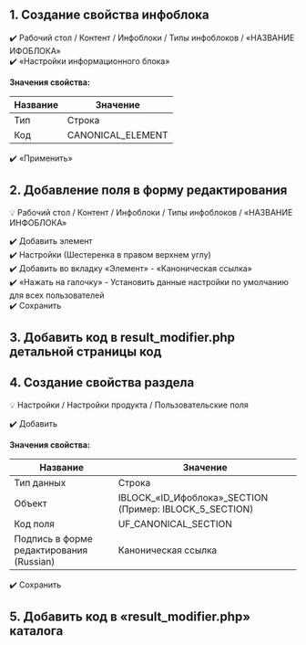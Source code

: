 ## 1. Создание свойства инфоблока
:heavy_check_mark: Рабочий стол / Контент / Инфоблоки / Типы инфоблоков / «НАЗВАНИЕ ИФОБЛОКА»  
:heavy_check_mark: «Настройки информационного блока»  
  
**Значения свойства:**  
  
| Название | Значение |
|----------------|----------------|
| Тип | Строка |
| Код | CANONICAL_ELEMENT |
  
:heavy_check_mark: «Применить»  
  
  
## 2. Добавление поля в форму редактирования  
:bulb: Рабочий стол / Контент / Инфоблоки / Типы инфоблоков / «НАЗВАНИЕ ИНФОБЛОКА»  
  
:heavy_check_mark: Добавить элемент  
:heavy_check_mark: Настройки (Шестеренка в правом верхнем углу)  
:heavy_check_mark: Добавить во вкладку «Элемент» - «Каноническая ссылка»  
:heavy_check_mark: «Нажать на галочку» - Установить данные настройки по умолчанию для всех пользователей  
:heavy_check_mark: Сохранить  
  
  
## 3. Добавить код в result_modifier.php детальной страницы код 
  
  
## 4. Создание свойства раздела
:bulb: Настройки / Настройки продукта / Пользовательские поля  
  
:heavy_check_mark: Добавить  
  

**Значения свойства:**  
  
| Название | Значение |
|----------------|----------------|
| Тип данных | Строка |
| Объект | IBLOCK_«ID_Ифоблока»_SECTION (Пример: IBLOCK_5_SECTION) |
| Код поля | UF_CANONICAL_SECTION |
| Подпись в форме редактирования (Russian) | Каноническая ссылка |
  
:heavy_check_mark: Сохранить  
  
  
## 5. Добавить код в «result_modifier.php» каталога 